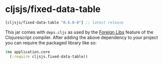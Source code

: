 # cljsjs/fixed-data-table

[](dependency)
```clojure
[cljsjs/fixed-data-table "0.6.0-0"] ;; latest release
```
[](/dependency)

This jar comes with `deps.cljs` as used by the [Foreign Libs][flibs] feature
of the Clojurescript compiler. After adding the above dependency to your project
you can require the packaged library like so:

```clojure
(ns application.core
  (:require cljsjs.fixed-data-table))
```

[flibs]: https://github.com/clojure/clojurescript/wiki/Packaging-Foreign-Dependencies
